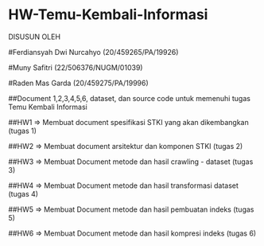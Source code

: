 # HW-Temu-Kembali-Informasi
DISUSUN OLEH

#Ferdiansyah Dwi Nurcahyo						      (20/459265/PA/19926)

#Muny Safitri                      			  (22/506376/NUGM/01039)

#Raden Mas Garda            						    (20/459275/PA/19996)

##Document 1,2,3,4,5,6, dataset, dan source code untuk memenuhi tugas Temu Kembali Informasi


##HW1 => Membuat document spesifikasi STKI yang akan dikembangkan (tugas 1)

##HW2 => Membuat document arsitektur dan komponen STKI (tugas 2)

##HW3 => Membuat Document metode dan hasil crawling - dataset (tugas 3)

##HW4 => Membuat Document  metode dan hasil transformasi dataset (tugas 4)

##HW5 => Membuat Document  metode dan hasil pembuatan indeks (tugas 5)

##HW6 => Membuat Document  metode dan hasil kompresi indeks (tugas 6)
